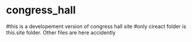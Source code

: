 # congress_hall
#this is a developement version of congress hall site
#only cireact folder is this.site folder. Other files are here accidently 

